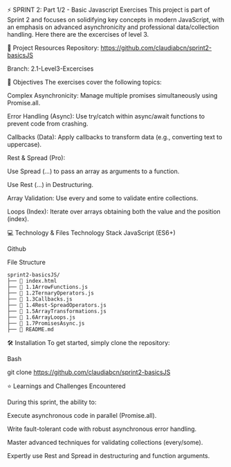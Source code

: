 ⚡️ SPRINT 2: Part 1/2 - Basic Javascript Exercises
This project is part of Sprint 2 and focuses on solidifying key concepts in modern JavaScript, with an emphasis on advanced asynchronicity and professional data/collection handling.
Here there are the excercises of level 3.

🔗 Project Resources
Repository: https://github.com/claudiabcn/sprint2-basicsJS

Branch: 2.1-Level3-Excercises

🎯 Objectives
The exercises cover the following topics:

Complex Asynchronicity: Manage multiple promises simultaneously using Promise.all.

Error Handling (Async): Use try/catch within async/await functions to prevent code from crashing.

Callbacks (Data): Apply callbacks to transform data (e.g., converting text to uppercase).

Rest & Spread (Pro):

Use Spread (...) to pass an array as arguments to a function.

Use Rest (...) in Destructuring.

Array Validation: Use every and some to validate entire collections.

Loops (Index): Iterate over arrays obtaining both the value and the position (index).

💻 Technology & Files
Technology Stack
JavaScript (ES6+)

Github

File Structure

```
sprint2-basicsJS/
├── 📄 index.html
├── 📄 1.1ArrowFunctions.js
├── 📄 1.2TernaryOperators.js
├── 📄 1.3Callbacks.js
├── 📄 1.4Rest-SpreadOperators.js
├── 📄 1.5ArrayTransformations.js
├── 📄 1.6ArrayLoops.js
├── 📄 1.7PromisesAsync.js
├── 📄 README.md
```

🛠 Installation
To get started, simply clone the repository:

Bash

git clone https://github.com/claudiabcn/sprint2-basicsJS

⭐ Learnings and Challenges Encountered

During this sprint, the ability to:

Execute asynchronous code in parallel (Promise.all).

Write fault-tolerant code with robust asynchronous error handling.

Master advanced techniques for validating collections (every/some).

Expertly use Rest and Spread in destructuring and function arguments.
